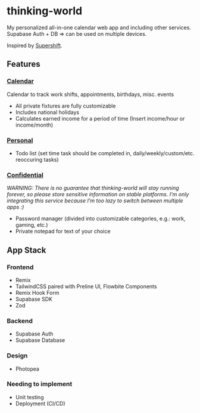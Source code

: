 # thinking-world

My personalized all-in-one calendar web app and including other services. Supabase Auth + DB => can be used on multiple devices.

Inspired by [Supershift](https://supershift.app/).

## Features

### <u>Calendar</u>

Calendar to track work shifts, appointments, birthdays, misc. events

- All private fixtures are fully customizable
- Includes national holidays
- Calculates earned income for a period of time (Insert income/hour or income/month)

### <u>Personal</u>

- Todo list (set time task should be completed in, daily/weekly/custom/etc. reoccuring tasks)

### <u>Confidential</u>

<i>WARNING: There is no guarantee that thinking-world will stay running forever, so please store sensitive information on stable platforms. I'm only integrating this service because I'm too lazy to switch between multiple apps :)</i>

- Password manager (divided into customizable categories, e.g.: work, gaming, etc.)
- Private notepad for text of your choice

## App Stack

### Frontend

- Remix
- TailwindCSS paired with Preline UI, Flowbite Components
- Remix Hook Form
- Supabase SDK
- Zod

### Backend

- Supabase Auth
- Supabase Database

### Design

- Photopea

### Needing to implement

- Unit testing
- Deployment (CI/CD)
